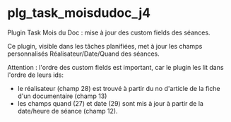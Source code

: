 # plg_task_moisdudoc_j4
 
Plugin Task Mois du Doc : mise à jour des custom fields des séances.

Ce plugin, visible dans les tâches planifiées, met à jour les champs personnalisés Réalisateur/Date/Quand des séances.

Attention : l'ordre des custom fields est important, car le plugin les lit dans l'ordre de leurs ids: 
- le réalisateur (champ 28) est trouvé à partir du no d'article de la fiche d'un documentaire (champ 13)
- les champs quand (27) et date (29) sont mis à jour à partir de la date/heure de séance (champ 12). 